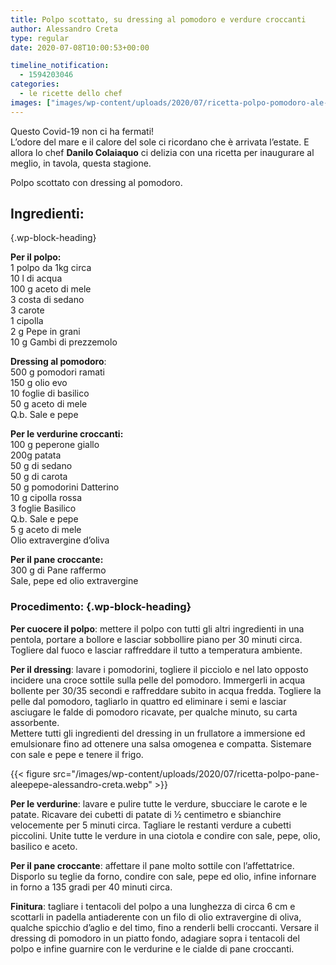 ```yaml
---
title: Polpo scottato, su dressing al pomodoro e verdure croccanti
author: Alessandro Creta
type: regular
date: 2020-07-08T10:00:53+00:00

timeline_notification:
  - 1594203046
categories:
  - le ricette dello chef
images: ["images/wp-content/uploads/2020/07/ricetta-polpo-pomodoro-ale-pepe-alessandro-creta.webp"]
---
```

Questo Covid-19 non ci ha fermati!  
L’odore del mare e il calore del sole ci ricordano che è arrivata l’estate. E allora lo chef **Danilo Colaiaquo** ci delizia con una ricetta per inaugurare al meglio, in tavola, questa stagione.

Polpo scottato con dressing al pomodoro.

## **Ingredienti:**  
 {.wp-block-heading}

**Per il polpo:**  
1 polpo da 1kg circa  
10 l di acqua  
100 g aceto di mele  
3 costa di sedano  
3 carote  
1 cipolla  
2 g Pepe in grani  
10 g Gambi di prezzemolo

**Dressing al pomodoro**:  
500 g pomodori ramati  
150 g olio evo  
10 foglie di basilico  
50 g aceto di mele  
Q.b. Sale e pepe

**Per le verdurine croccanti:**  
100 g peperone giallo  
200g patata  
50 g di sedano  
50 g di carota  
50 g pomodorini Datterino  
10 g cipolla rossa  
3 foglie Basilico  
Q.b. Sale e pepe  
5 g aceto di mele  
Olio extravergine d&#8217;oliva

**Per il pane croccante:**  
300 g di Pane raffermo  
Sale, pepe ed olio extravergine

### Procedimento: {.wp-block-heading}

**Per cuocere il polpo**: mettere il polpo con tutti gli altri ingredienti in una pentola, portare a bollore e lasciar sobbollire piano per 30 minuti circa. Togliere dal fuoco e lasciar raffreddare il tutto a temperatura ambiente.  
  
**Per il dressing**: lavare i pomodorini, togliere il picciolo e nel lato opposto incidere una croce sottile sulla pelle del pomodoro. Immergerli in acqua bollente per 30/35 secondi e raffreddare subito in acqua fredda. Togliere la pelle dal pomodoro, tagliarlo in quattro ed eliminare i semi e lasciar asciugare le falde di pomodoro ricavate, per qualche minuto, su carta assorbente.  
Mettere tutti gli ingredienti del dressing in un frullatore a immersione ed emulsionare fino ad ottenere una salsa omogenea e compatta. Sistemare con sale e pepe e tenere il frigo.


{{< figure src="/images/wp-content/uploads/2020/07/ricetta-polpo-pane-aleepepe-alessandro-creta.webp" >}}


  
**Per le verdurine**: lavare e pulire tutte le verdure, sbucciare le carote e le patate. Ricavare dei cubetti di patate di ½ centimetro e sbianchire velocemente per 5 minuti circa. Tagliare le restanti verdure a cubetti piccolini. Unite tutte le verdure in una ciotola e condire con sale, pepe, olio, basilico e aceto.  
  
**Per il pane croccante**: affettare il pane molto sottile con l&#8217;affettatrice. Disporlo su teglie da forno, condire con sale, pepe ed olio, infine infornare in forno a 135 gradi per 40 minuti circa.  
  
**Finitura**: tagliare i tentacoli del polpo a una lunghezza di circa 6 cm e scottarli in padella antiaderente con un filo di olio extravergine di oliva, qualche spicchio d&#8217;aglio e del timo, fino a renderli belli croccanti. Versare il dressing di pomodoro in un piatto fondo, adagiare sopra i tentacoli del polpo e infine guarnire con le verdurine e le cialde di pane croccanti.